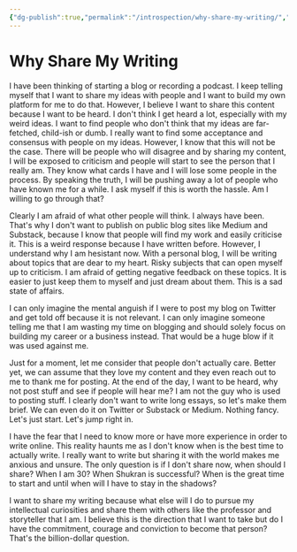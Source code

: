 ```yaml
---
{"dg-publish":true,"permalink":"/introspection/why-share-my-writing/","noteIcon":"2"}
---
```


# Why Share My Writing

I have been thinking of starting a blog or recording a podcast. I keep telling myself that I want to share my ideas with people and I want to build my own platform for me to do that. However, I believe I want to share this content because I want to be heard. I don't think I get heard a lot, especially with my weird ideas. I want to find people who don't think that my ideas are far-fetched, child-ish or dumb. I really want to find some acceptance and consensus with people on my ideas. However, I know that this will not be the case. There will be people who will disagree and by sharing my content, I will be exposed to criticism and people will start to see the person that I really am. They know what cards I have and I will lose some people in the process. By speaking the truth, I will be pushing away a lot of people who have known me for a while. I ask myself if this is worth the hassle. Am I willing to go through that? 

Clearly I am afraid of what other people will think. I always have been. That's why I don't want to publish on public blog sites like Medium and Substack, because I know that people will find my work and easily criticise it. This is a weird response because I have written before. However, I understand why I am hesistant now. With a personal blog, I will be writing about topics that are dear to my heart. Risky subjects that can open myself up to criticism. I am afraid of getting negative feedback on these topics. It is easier to just keep them to myself and just dream about them. This is a sad state of affairs.

I can only imagine the mental anguish if I were to post my blog on Twitter and get told off because it is not relevant. I can only imagine someone telling me that I am wasting my time on blogging and should solely focus on building my career or a business instead. That would be a huge blow if it was used against me.

Just for a moment, let me consider that people don't actually care. Better yet, we can assume that they love my content and they even reach out to me to thank me for posting. At the end of the day, I want to be heard, why not post stuff and see if people will hear me? I am not the guy who is used to posting stuff. I clearly don't want to write long essays, so let's make them brief. We can even do it on Twitter or Substack or Medium. Nothing fancy. Let's just start. Let's jump right in.

I have the fear that I need to know more or have more experience in order to write online. This reality haunts me as I don't know when is the best time to actually write. I really want to write but sharing it with the world makes me anxious and unsure. The only question is if I don't share now, when should I share? When I am 30? When Shukran is successful? When is the great time to start and until when will I have to stay in the shadows?

I want to share my writing because what else will I do to pursue my intellectual curiosities and share them with others like the professor and storyteller that I am. I believe this is the direction that I want to take but do I have the commitment, courage and conviction to become that person? That's the billion-dollar question.